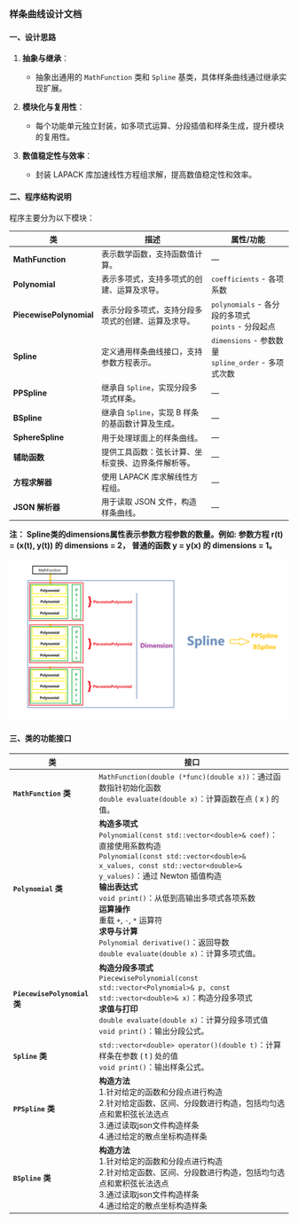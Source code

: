 ### 样条曲线设计文档

#### 一、设计思路

1. **抽象与继承**：
   - 抽象出通用的 `MathFunction` 类和 `Spline` 基类，具体样条曲线通过继承实现扩展。
   
2. **模块化与复用性**：
   - 每个功能单元独立封装，如多项式运算、分段插值和样条生成，提升模块的复用性。

3. **数值稳定性与效率**：
   - 封装 LAPACK 库加速线性方程组求解，提高数值稳定性和效率。

#### 二、程序结构说明

程序主要分为以下模块：

| 类              | 描述                                                                                     | 属性/功能                                    |
|--------------------------|------------------------------------------------------------------------------------------|---------------------------------------------|
| **MathFunction**         | 表示数学函数，支持函数值计算。                                                           | —                                           |
| **Polynomial**           | 表示多项式，支持多项式的创建、运算及求导。                                               | `coefficients` - 各项系数                   |
| **PiecewisePolynomial**  | 表示分段多项式，支持分段多项式的创建、运算及求导。                                       | `polynomials` - 各分段的多项式<br>`points` - 分段起点 |
| **Spline**               | 定义通用样条曲线接口，支持参数方程表示。                                                 | `dimensions` - 参数数量<br>`spline_order` - 多项式次数 |
| **PPSpline**            | 继承自 `Spline`，实现分段多项式样条。                                                    | —                                           |
| **BSpline**             | 继承自 `Spline`，实现 B 样条的基函数计算及生成。                                         | —                                           |
| **SphereSpline**        | 用于处理球面上的样条曲线。                                                               | —                                           |
| **辅助函数**             | 提供工具函数：弦长计算、坐标变换、边界条件解析等。                                       | —                                           |
| **方程求解器**          | 使用 LAPACK 库求解线性方程组。                                                           | —                                           |
| **JSON 解析器**         | 用于读取 JSON 文件，构造样条曲线。                                                       | —                                           |

**注： Spline类的dimensions属性表示参数方程参数的数量。例如:
参数方程 r(t) = (x(t), y(t)) 的 dimensions = 2，
普通的函数 y = y(x) 的 dimensions = 1。**

![程序设计结构](程序设计.png)



#### 三、类的功能接口


| 类                | 接口                                                        |
|------------------------|------------------------------------------------------------------|
| **`MathFunction` 类**   | `MathFunction(double (*func)(double x))`：通过函数指针初始化函数<br>`double evaluate(double x)`：计算函数在点 \( x \) 的值。 |
| **`Polynomial` 类**     | **构造多项式**<br>`Polynomial(const std::vector<double>& coef)`：直接使用系数构造<br>`Polynomial(const std::vector<double>& x_values, const std::vector<double>& y_values)`：通过 Newton 插值构造<br>**输出表达式**<br>`void print()`：从低到高输出多项式各项系数<br>**运算操作**<br>重载 `+`, `-`, `*` 运算符<br>**求导与计算**<br>`Polynomial derivative()`：返回导数<br>`double evaluate(double x)`：计算多项式值。 |
| **`PiecewisePolynomial` 类** | **构造分段多项式**<br>`PiecewisePolynomial(const std::vector<Polynomial>& p, const std::vector<double>& x)`：构造分段多项式<br>**求值与打印**<br>`double evaluate(double x)`：计算分段多项式值<br>`void print()`：输出分段公式。 |
| **`Spline` 类**         | `std::vector<double> operator()(double t)`：计算样条在参数 \( t \) 处的值<br>`void print()`：输出样条公式。 |
| **`PPSpline` 类**       | **构造方法**<br>1.针对给定的函数和分段点进行构造<br>2.针对给定函数、区间、分段数进行构造，包括均匀选点和累积弦长法选点<br>3.通过读取json文件构造样条<br>4.通过给定的散点坐标构造样条<br> |
| **`BSpline` 类**        | **构造方法**<br>1.针对给定的函数和分段点进行构造<br>2.针对给定函数、区间、分段数进行构造，包括均匀选点和累积弦长法选点<br>3.通过读取json文件构造样条<br>4.通过给定的散点坐标构造样条<br> |

